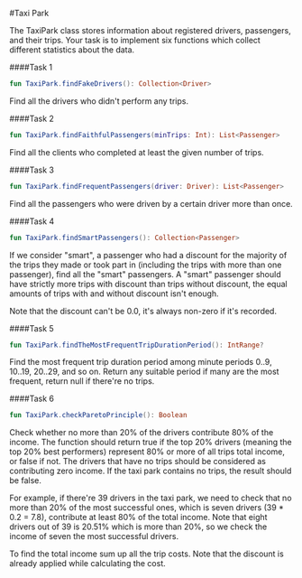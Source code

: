 #Taxi Park

The TaxiPark class stores information about registered drivers, passengers, and their trips. Your task is to implement six functions which collect different statistics about the data.

####Task 1
```kotlin
fun TaxiPark.findFakeDrivers(): Collection<Driver>
```
Find all the drivers who didn't perform any trips.


####Task 2
```kotlin
fun TaxiPark.findFaithfulPassengers(minTrips: Int): List<Passenger>
```
Find all the clients who completed at least the given number of trips.


####Task 3
```kotlin
fun TaxiPark.findFrequentPassengers(driver: Driver): List<Passenger>
```

Find all the passengers who were driven by a certain driver more than once.


####Task 4
```kotlin
fun TaxiPark.findSmartPassengers(): Collection<Passenger>
```
If we consider "smart", a passenger who had a discount for the majority of the trips they made or took part in (including the trips with more than one passenger), find all the "smart" passengers. A "smart" passenger should have strictly more trips with discount than trips without discount, the equal amounts of trips with and without discount isn't enough.

Note that the discount can't be 0.0, it's always non-zero if it's recorded.


####Task 5
```kotlin
fun TaxiPark.findTheMostFrequentTripDurationPeriod(): IntRange? 
```
Find the most frequent trip duration period among minute periods 0..9, 10..19, 20..29, and so on. Return any suitable period if many are the most frequent, return null if there're no trips.


####Task 6
```kotlin
fun TaxiPark.checkParetoPrinciple(): Boolean
```
Check whether no more than 20% of the drivers contribute 80% of the income. The function should return true if the top 20% drivers (meaning the top 20% best performers) represent 80% or more of all trips total income, or false if not. The drivers that have no trips should be considered as contributing zero income. If the taxi park contains no trips, the result should be false.

For example, if there're 39 drivers in the taxi park, we need to check that no more than 20% of the most successful ones, which is seven drivers (39 * 0.2 = 7.8), contribute at least 80% of the total income. Note that eight drivers out of 39 is 20.51% which is more than 20%, so we check the income of seven the most successful drivers.

To find the total income sum up all the trip costs. Note that the discount is already applied while calculating the cost.
